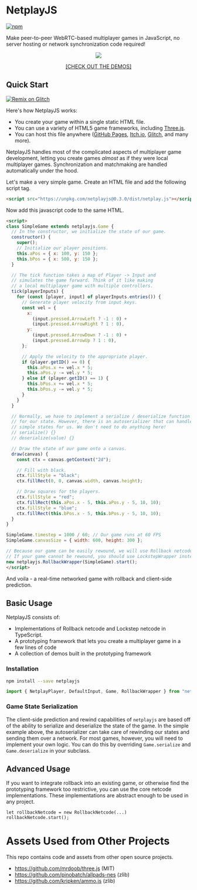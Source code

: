 # NetplayJS 
[![npm](https://img.shields.io/npm/v/netplayjs)](https://www.npmjs.com/package/netplayjs)

Make peer-to-peer WebRTC-based multiplayer games in JavaScript, no server hosting or network synchronization code required!

<p align="center">
  <a href="https://rameshvarun.github.io/netplayjs/"><img src="./demo.gif"></a>
</p>
<p align="center">
  <a href="https://rameshvarun.github.io/netplayjs/">[CHECK OUT THE DEMOS]</a>
</p>

## Quick Start

 <a href="https://glitch.com/edit/#!/remix/netplayjs-simple"><img src="https://cdn.glitch.com/2703baf2-b643-4da7-ab91-7ee2a2d00b5b%2Fremix-button-v2.svg" alt="Remix on Glitch" /></a>
 
 Here's how NetplayJS works:

- You create your game within a single static HTML file.
- You can use a variety of HTML5 game frameworks, including [Three.js](https://threejs.org/).
- You can host this file anywhere ([GitHub Pages](https://pages.github.com/), [Itch.io](https://itch.io/), [Glitch](https://glitch.com/), and many more).

NetplayJS handles most of the complicated aspects of multiplayer game development, letting you create games *almost* as if they were local multiplayer games. Synchronization and matchmaking are handled automatically under the hood.

Let's make a very simple game. Create an HTML file and add the following script tag.

```html
<script src="https://unpkg.com/netplayjs@0.3.0/dist/netplay.js"></script>
```

Now add this javascript code to the same HTML.
```html
<script>
class SimpleGame extends netplayjs.Game {
  // In the constructor, we initialize the state of our game.
  constructor() {
    super();
    // Initialize our player positions.
    this.aPos = { x: 100, y: 150 };
    this.bPos = { x: 500, y: 150 };
  }

  // The tick function takes a map of Player -> Input and
  // simulates the game forward. Think of it like making
  // a local multiplayer game with multiple controllers.
  tick(playerInputs) {
    for (const [player, input] of playerInputs.entries()) {
      // Generate player velocity from input keys.
      const vel = {
        x:
          (input.pressed.ArrowLeft ? -1 : 0) +
          (input.pressed.ArrowRight ? 1 : 0),
        y:
          (input.pressed.ArrowDown ? -1 : 0) +
          (input.pressed.ArrowUp ? 1 : 0),
      };

      // Apply the velocity to the appropriate player.
      if (player.getID() == 0) {
        this.aPos.x += vel.x * 5;
        this.aPos.y -= vel.y * 5;
      } else if (player.getID() == 1) {
        this.bPos.x += vel.x * 5;
        this.bPos.y -= vel.y * 5;
      }
    }
  }

  // Normally, we have to implement a serialize / deserialize function
  // for our state. However, there is an autoserializer that can handle
  // simple states for us. We don't need to do anything here!
  // serialize() {}
  // deserialize(value) {}

  // Draw the state of our game onto a canvas.
  draw(canvas) {
    const ctx = canvas.getContext("2d");

    // Fill with black.
    ctx.fillStyle = "black";
    ctx.fillRect(0, 0, canvas.width, canvas.height);

    // Draw squares for the players.
    ctx.fillStyle = "red";
    ctx.fillRect(this.aPos.x - 5, this.aPos.y - 5, 10, 10);
    ctx.fillStyle = "blue";
    ctx.fillRect(this.bPos.x - 5, this.bPos.y - 5, 10, 10);
  }
}

SimpleGame.timestep = 1000 / 60; // Our game runs at 60 FPS
SimpleGame.canvasSize = { width: 600, height: 300 };

// Because our game can be easily rewound, we will use Rollback netcode
// If your game cannot be rewound, you should use LockstepWrapper instead.
new netplayjs.RollbackWrapper(SimpleGame).start();
</script>
```

And voila - a real-time networked game with rollback and client-side prediction.

## Basic Usage

NetplayJS consists of:
- Implementations of Rollback netcode and Lockstep netcode in TypeScript.
- A prototyping framework that lets you create a multiplayer game in a few lines of code
- A collection of demos built in the prototyping framework

### Installation
```bash
npm install --save netplayjs
```

```typescript
import { NetplayPlayer, DefaultInput, Game, RollbackWrapper } from "netplayjs";
```

### Game State Serialization
The client-side prediction and rewind capabilities of `netplayjs` are based off of the ability to serialize and deserialize the state of the game. In the simple example above, the autoserializer can take care of rewinding our states and sending them over a network. For most games, however, you will need to implement your own logic. You can do this by overriding `Game.serialize` and `Game.deserialize` in your subclass.

## Advanced Usage
If you want to integrate rollback into an existing game, or otherwise find the prototyping framework too restrictive, you can use the core netcode implementations. These implementations are abstract enough to be used in any project.

```
let rollbackNetcode = new RollbackNetcode(...)
rollbackNetcode.start();
```

# Assets Used from Other Projects
This repo contains code and assets from other open source projects.
- https://github.com/mrdoob/three.js (MIT)
- https://github.com/pinobatch/allpads-nes (zlib)
- https://github.com/kripken/ammo.js (zlib)
